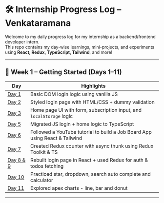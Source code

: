 # 🛠️ Internship Progress Log – Venkataramana

Welcome to my daily progress log for my internship as a backend/frontend developer intern.  
This repo contains my day-wise learnings, mini-projects, and experiments using **React, Redux, TypeScript, Tailwind**, and more!

---

## 📅 Week 1 – Getting Started (Days 1–11)

| Day | Highlights |
|-----|------------|
| [Day 1](./Intro) | Basic DOM login logic using vanilla JS |
| [Day 2](./day2) | Styled login page with HTML/CSS + dummy validation |
| [Day 3](./day3) | Home page UI with form, subscription input, and `localStorage` logic |
| [Day 5](./day5) | Migrated JS login + home logic to TypeScript |
| [Day 6](./day6) | Followed a YouTube tutorial to build a Job Board App using React & Tailwind |
| [Day 7](./day7) | Created Redux counter with async thunk using Redux Toolkit & TS |
| [Day 8 & 9](./day8&9) | Rebuilt login page in React + used Redux for auth & todos fetching |
| [Day 10](./day10/) | Practiced star, dropdown, search auto complete and calculator |
| [Day 11](./day11/) | Explored apex charts - line, bar and donut |

---
